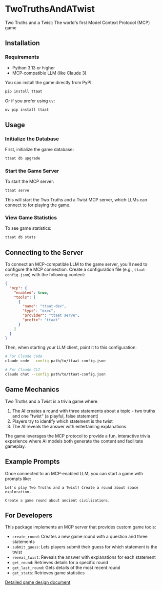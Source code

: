 # TwoTruthsAndATwist

Two Truths and a Twist: The world's first Model Context Protocol (MCP) game

## Installation

### Requirements
- Python 3.13 or higher
- MCP-compatible LLM (like Claude 3)

You can install the game directly from PyPI:

```bash
pip install ttaat
```

Or if you prefer using `uv`:

```bash
uv pip install ttaat
```

## Usage

### Initialize the Database
First, initialize the game database:

```bash
ttaat db upgrade
```

### Start the Game Server
To start the MCP server:

```bash
ttaat serve
```

This will start the Two Truths and a Twist MCP server, which LLMs can connect to for playing the game.

### View Game Statistics
To see game statistics:

```bash
ttaat db stats
```

## Connecting to the Server

To connect an MCP-compatible LLM to the game server, you'll need to configure the MCP connection. Create a configuration file (e.g., `ttaat-config.json`) with the following content:

```json
{
  "mcp": {
    "enabled": true,
    "tools": [
      {
        "name": "ttaat-dev",
        "type": "exec",
        "provider": "ttaat serve",
        "prefix": "ttaat"
      }
    ]
  }
}
```

Then, when starting your LLM client, point it to this configuration:

```bash
# For Claude Code
claude code --config path/to/ttaat-config.json

# For Claude CLI
claude chat --config path/to/ttaat-config.json
```

## Game Mechanics

Two Truths and a Twist is a trivia game where:

1. The AI creates a round with three statements about a topic - two truths and one "twist" (a playful, false statement)
2. Players try to identify which statement is the twist 
3. The AI reveals the answer with entertaining explanations

The game leverages the MCP protocol to provide a fun, interactive trivia experience where AI models both generate the content and facilitate gameplay.

## Example Prompts

Once connected to an MCP-enabled LLM, you can start a game with prompts like:

```
Let's play Two Truths and a Twist! Create a round about space exploration.
```

```
Create a game round about ancient civilizations.
```

## For Developers

This package implements an MCP server that provides custom game tools:
- `create_round`: Creates a new game round with a question and three statements
- `submit_guess`: Lets players submit their guess for which statement is the twist
- `reveal_twist`: Reveals the answer with explanations for each statement
- `get_round`: Retrieves details for a specific round
- `get_last_round`: Gets details of the most recent round
- `get_stats`: Retrieves game statistics

[Detailed game design document](https://docs.google.com/document/d/1kW88UU5bjszQJgyB_JNkpvbnfaSNcKIP4mRR3R-HL1o/edit?usp=sharing)
